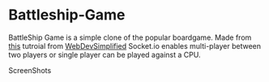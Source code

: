 # Battleship-Game
BattleShip Game is a simple clone of the popular boardgame. Made from [this](https://www.youtube.com/watch?v=G6JTM-zt-dQ&t=1s&ab_channel=WebDevSimplified) tutroial from [WebDevSimplified](https://www.youtube.com/@WebDevSimplified)
 Socket.io enables multi-player between two players or single player can be played against a CPU.

ScreenShots